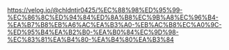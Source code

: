 https://velog.io/@chldntjr0425/%EC%88%98%ED%95%99-%EC%86%8C%ED%94%84%ED%8A%B8%EC%9B%A8%EC%96%B4-%EA%B7%B8%EB%A6%AC%EA%B3%A0-%EB%AC%B8%EC%A0%9C-%ED%95%B4%EA%B2%B0-%EA%B0%84%EC%9D%98-%EC%83%81%EA%B4%80-%EA%B4%80%EA%B3%84
